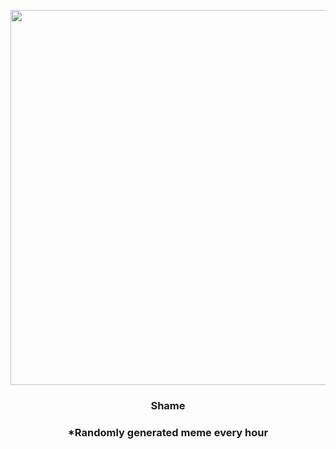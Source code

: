 <p align="center">
        <img src="https://i.redd.it/0ujtfkowii091.png" width="600" height="600">
        </p>
        <h3 align="center">Shame</h3>
        <h3 align="center">*Randomly generated meme every hour</h3>
    